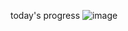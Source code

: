 today's progress
![image](https://github.com/user-attachments/assets/ca7ab83b-0806-40f7-8059-05e2827c25f9)
